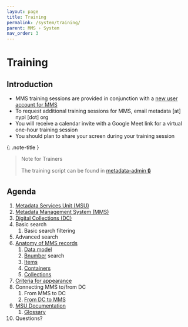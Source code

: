 ```yaml
---
layout: page
title: Training
permalink: /system/training/
parent: MMS › System
nav_order: 3
---
```


# Training

## Introduction
- MMS training sessions are provided in conjunction with a [new user account for MMS](/metadata-documentation/system/accounts/)
- To request additional training sessions for MMS, email metadata [at] nypl [dot] org
- You will receive a calendar invite with a Google Meet link for a virtual one-hour training session
- You should plan to share your screen during your training session

{: .note-title }
> Note for Trainers
>
> The training script can be found in [metadata-admin 🔒](https://github.com/NYPL/metadata-admin/blob/main/mms-training-script.md)

## Agenda

1. [Metadata Services Unit (MSU)](/metadata-documentation/)
1. [Metadata Management System (MMS)](https://metadata.nypl.org/)
1. [Digital Collections (DC)](https://digitalcollections.nypl.org/)
1. Basic search
    1. Basic search filtering
1. Advanced search
1. [Anatomy of MMS records](/metadata-documentation/metadata/record-type/)
    1. [Data model](/metadata-documentation/guidelines/)
    1. [Bnumber](/metadata-documentation/metadata/element/identifier/bnumber/) search
    1. [Items](/metadata-documentation/metadata/record-type/#items)
    1. [Containers](/metadata-documentation/metadata/record-type/#containers)
    1. [Collections](/metadata-documentation/metadata/record-type/#collections)
1. [Criteria for appearance](/metadata-documentation/dc/criteria/)
1. Connecting MMS to/from DC
    1. From MMS to DC
    1. [From DC to MMS](/metadata-documentation/dc/linker/)
1. [MSU Documentation](/metadata-documentation/)
    1. [Glossary](/metadata-documentation/resources/glossary/)
1. Questions?
